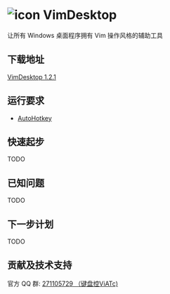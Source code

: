 ![icon](assets/images/vimdesktop_32.jpg) VimDesktop
===================================================

让所有 Windows 桌面程序拥有 Vim 操作风格的辅助工具

下载地址
--------
[VimDesktop 1.2.1](https://github.com/victorwoo/vimdesktop/archive/master.zip)

运行要求
--------
- [AutoHotkey](http://l.autohotkey.net/AutoHotkey_L_Install.exe)

快速起步
--------
TODO

已知问题
--------
TODO

下一步计划
----------
TODO

贡献及技术支持
--------------
官方 QQ 群: [271105729 （键盘控ViATc)](http://wp.qq.com/wpa/qunwpa?idkey=7aa346ef3d4d7700bc2dd398afe8168251d57f9ea7602479f28edc07f59ceb90)